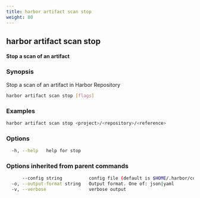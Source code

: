 ```yaml
---
title: harbor artifact scan stop
weight: 80
---
```

## harbor artifact scan stop

#### Stop a scan of an artifact

### Synopsis

Stop a scan of an artifact in Harbor Repository

```sh
harbor artifact scan stop [flags]
```

### Examples

```sh
harbor artifact scan stop <project>/<repository>/<reference>
```

### Options

```sh
  -h, --help   help for stop
```

### Options inherited from parent commands

```sh
      --config string          config file (default is $HOME/.harbor/config.yaml) (default "/home/user/.harbor/config.yaml")
  -o, --output-format string   Output format. One of: json|yaml
  -v, --verbose                verbose output
```

